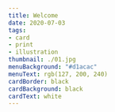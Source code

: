 ```yaml
---
title: Welcome
date: 2020-07-03
tags:
- card
- print
- illustration
thumbnail: ./01.jpg
menuBackground: "#d1acac"
menuText: rgb(127, 200, 240)
cardBorder: black
cardBackground: black
cardText: white
---
```



